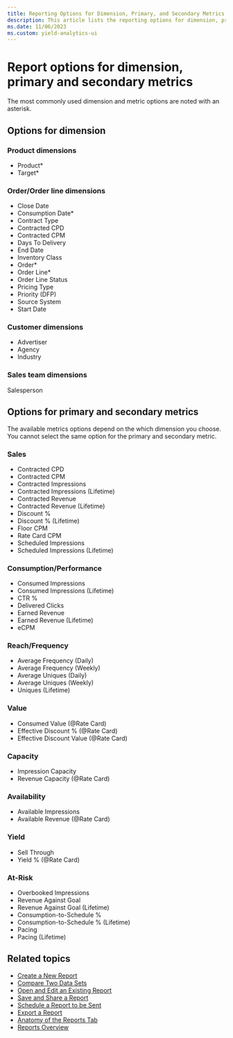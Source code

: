 ```yaml
---
title: Reporting Options for Dimension, Primary, and Secondary Metrics
description: This article lists the reporting options for dimension, primary and secondary metrics.
ms.date: 11/06/2023
ms.custom: yield-analytics-ui
---
```


# Report options for dimension, primary and secondary metrics

The most commonly used dimension and metric options are noted with an asterisk.

## Options for dimension

### Product dimensions

- Product\*
- Target\*

### Order/Order line dimensions

- Close Date
- Consumption Date\*
- Contract Type
- Contracted CPD
- Contracted CPM
- Days To Delivery
- End Date
- Inventory Class
- Order\*
- Order Line\*
- Order Line Status
- Pricing Type
- Priority (DFP)
- Source System
- Start Date

### Customer dimensions

- Advertiser
- Agency
- Industry

### Sales team dimensions

Salesperson

## Options for primary and secondary metrics

The available metrics options depend on the which dimension you choose. You cannot select the same option for the primary and secondary metric.

### Sales

- Contracted CPD
- Contracted CPM
- Contracted Impressions
- Contracted Impressions (Lifetime)
- Contracted Revenue
- Contracted Revenue (Lifetime)
- Discount %
- Discount % (Lifetime)
- Floor CPM
- Rate Card CPM
- Scheduled Impressions
- Scheduled Impressions (Lifetime)

### Consumption/Performance

- Consumed Impressions
- Consumed Impressions (Lifetime)
- CTR %
- Delivered Clicks
- Earned Revenue
- Earned Revenue (Lifetime)
- eCPM

### Reach/Frequency

- Average Frequency (Daily)
- Average Frequency (Weekly)
- Average Uniques (Daily)
- Average Uniques (Weekly)
- Uniques (Lifetime)

### Value

- Consumed Value (@Rate Card)
- Effective Discount % (@Rate Card)
- Effective Discount Value (@Rate Card)

### Capacity

- Impression Capacity
- Revenue Capacity (@Rate Card)

### Availability

- Available Impressions
- Available Revenue (@Rate Card)

### Yield

- Sell Through
- Yield % (@Rate Card)

### At-Risk

- Overbooked Impressions
- Revenue Against Goal
- Revenue Against Goal (Lifetime)
- Consumption-to-Schedule %
- Consumption-to-Schedule % (Lifetime)
- Pacing
- Pacing (Lifetime)

## Related topics

- [Create a New Report](./create-a-new-report.md)
- [Compare Two Data Sets](./compare-two-data-sets.md)
- [Open and Edit an Existing Report](./open-and-edit-an-existing-report.md)
- [Save and Share a Report](./save-and-share-a-report.md)
- [Schedule a Report to be Sent](./schedule-a-report-to-be-sent.md)
- [Export a Report](./export-a-report.md)
- [Anatomy of the Reports Tab](./anatomy-of-the-reports-tab.md)
- [Reports Overview](./reports-overview.md)
